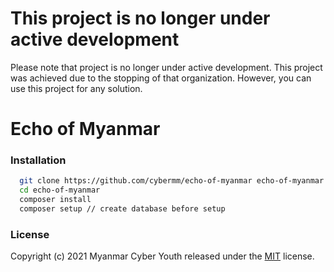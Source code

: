 # This project is no longer under active development

Please note that project is no longer under active development. This project was achieved due to the stopping of that organization. However, you can use this project for any solution.

# Echo of Myanmar

### Installation
  ```bash
    git clone https://github.com/cybermm/echo-of-myanmar echo-of-myanmar
    cd echo-of-myanmar
    composer install
    composer setup // create database before setup
  ```

### License
Copyright (c) 2021 Myanmar Cyber Youth released under the <a href="./LICENSE.md">MIT</a> license.